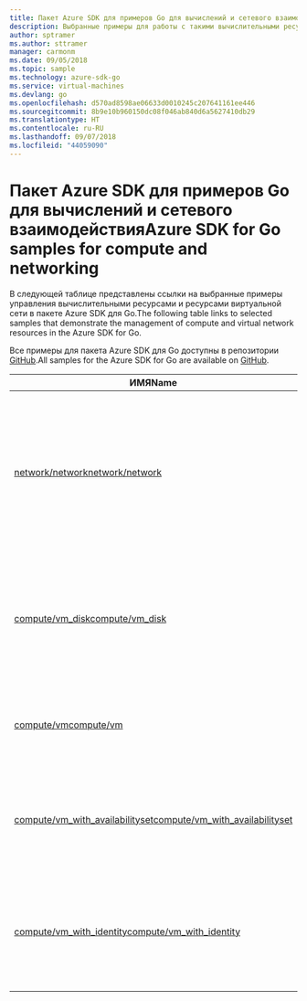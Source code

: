 ```yaml
---
title: Пакет Azure SDK для примеров Go для вычислений и сетевого взаимодействия
description: Выбранные примеры для работы с такими вычислительными ресурсами, как виртуальные машины и виртуальные сети, с помощью пакета Azure SDK для Go.
author: sptramer
ms.author: sttramer
manager: carmonm
ms.date: 09/05/2018
ms.topic: sample
ms.technology: azure-sdk-go
ms.service: virtual-machines
ms.devlang: go
ms.openlocfilehash: d570ad8598ae06633d0010245c207641161ee446
ms.sourcegitcommit: 8b9e10b960150dc08f046ab840d6a5627410db29
ms.translationtype: HT
ms.contentlocale: ru-RU
ms.lasthandoff: 09/07/2018
ms.locfileid: "44059090"
---
```

# <a name="azure-sdk-for-go-samples-for-compute-and-networking"></a><span data-ttu-id="27415-103">Пакет Azure SDK для примеров Go для вычислений и сетевого взаимодействия</span><span class="sxs-lookup"><span data-stu-id="27415-103">Azure SDK for Go samples for compute and networking</span></span>

<span data-ttu-id="27415-104">В следующей таблице представлены ссылки на выбранные примеры управления вычислительными ресурсами и ресурсами виртуальной сети в пакете Azure SDK для Go.</span><span class="sxs-lookup"><span data-stu-id="27415-104">The following table links to selected samples that demonstrate the management of compute and virtual network resources in the Azure SDK for Go.</span></span>

<span data-ttu-id="27415-105">Все примеры для пакета Azure SDK для Go доступны в репозитории [GitHub](https://github.com/Azure-Samples/azure-sdk-for-go-samples).</span><span class="sxs-lookup"><span data-stu-id="27415-105">All samples for the Azure SDK for Go are available on [GitHub](https://github.com/Azure-Samples/azure-sdk-for-go-samples).</span></span>

| <span data-ttu-id="27415-106">ИМЯ</span><span class="sxs-lookup"><span data-stu-id="27415-106">Name</span></span> | <span data-ttu-id="27415-107">ОПИСАНИЕ</span><span class="sxs-lookup"><span data-stu-id="27415-107">Description</span></span> |
|------|-------------|
| [<span data-ttu-id="27415-108">network/network</span><span class="sxs-lookup"><span data-stu-id="27415-108">network/network</span></span>](https://github.com/Azure-Samples/azure-sdk-for-go-samples/blob/master/network/network.go) | <span data-ttu-id="27415-109">Создание, обновление и удаление сетевых ресурсов, включая виртуальные сети, подсети и группы безопасности сети, а также выполнение запросов к ним.</span><span class="sxs-lookup"><span data-stu-id="27415-109">Create, update, delete, and query network resources including virtual networks, subnets, and network security groups.</span></span> |
| [<span data-ttu-id="27415-110">compute/vm_disk</span><span class="sxs-lookup"><span data-stu-id="27415-110">compute/vm_disk</span></span>](https://github.com/Azure-Samples/azure-sdk-for-go-samples/blob/master/compute/vm_disk.go) | <span data-ttu-id="27415-111">Создание, присоединение, отсоединение, обновление и шифрование дисков данных для виртуальной машины.</span><span class="sxs-lookup"><span data-stu-id="27415-111">Create, attach, detach, update, and encrypt data disks for a VM.</span></span> |
| [<span data-ttu-id="27415-112">compute/vm</span><span class="sxs-lookup"><span data-stu-id="27415-112">compute/vm</span></span>](https://github.com/Azure-Samples/azure-sdk-for-go-samples/blob/master/compute/vm.go) | <span data-ttu-id="27415-113">Создание, удаление, деактивация и администрирование виртуальных машин.</span><span class="sxs-lookup"><span data-stu-id="27415-113">Create, update, deactivate, and manage VMs.</span></span> |
| [<span data-ttu-id="27415-114">compute/vm_with_availabilityset</span><span class="sxs-lookup"><span data-stu-id="27415-114">compute/vm_with_availabilityset</span></span>](https://github.com/Azure-Samples/azure-sdk-for-go-samples/blob/master/compute/vm_with_availabilityset.go) | <span data-ttu-id="27415-115">Создание групп доступности и подсистем балансировки нагрузки для виртуальных машин.</span><span class="sxs-lookup"><span data-stu-id="27415-115">Create availability sets and load balancers for VMs.</span></span> |
| [<span data-ttu-id="27415-116">compute/vm_with_identity</span><span class="sxs-lookup"><span data-stu-id="27415-116">compute/vm_with_identity</span></span>](https://github.com/Azure-Samples/azure-sdk-for-go-samples/blob/master/compute/vm_with_identity.go) | <span data-ttu-id="27415-117">Создание и администрирование Управляемых удостоверений службы (MSI) для виртуальных машин.</span><span class="sxs-lookup"><span data-stu-id="27415-117">Create and manage Managed Service Identities (MSIs) for VMs.</span></span> |

